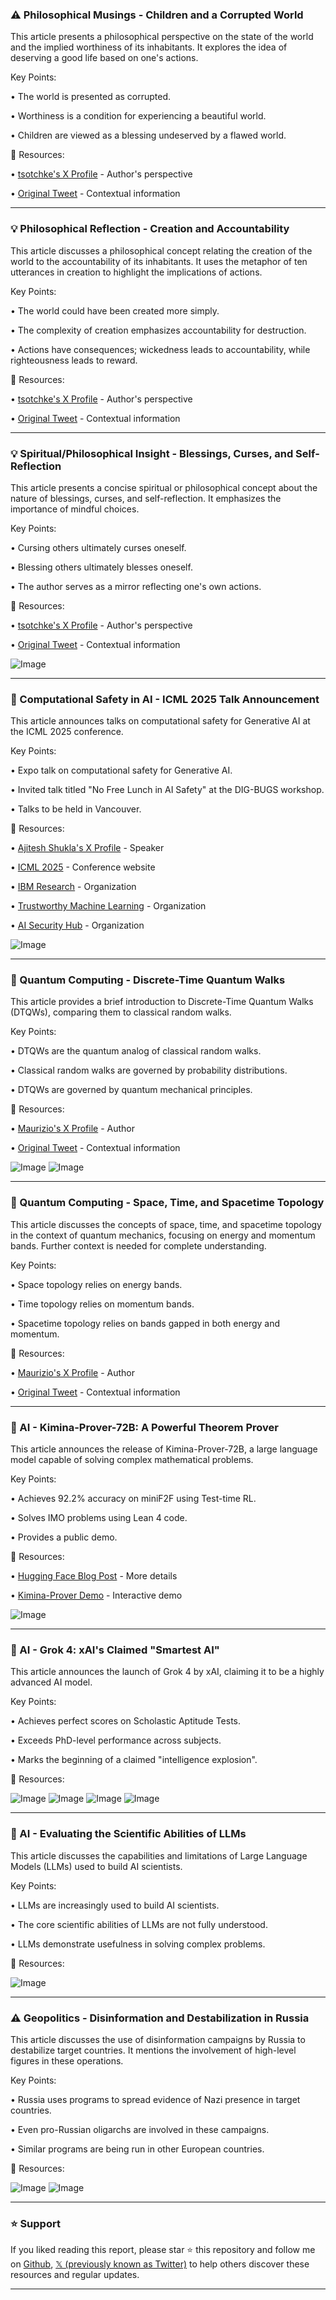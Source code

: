 ### ⚠️ Philosophical Musings - Children and a Corrupted World

This article presents a philosophical perspective on the state of the world and the implied worthiness of its inhabitants.  It explores the idea of deserving a good life based on one's actions.

Key Points:

• The world is presented as corrupted.


•  Worthiness is a condition for experiencing a beautiful world.


• Children are viewed as a blessing undeserved by a flawed world.


🔗 Resources:

• [tsotchke's X Profile](https://x.com/tsotchke) - Author's perspective


• [Original Tweet](https://x.com/tsotchke/status/1943758162953482399) -  Contextual information


---

### 💡 Philosophical Reflection - Creation and Accountability

This article discusses a philosophical concept relating the creation of the world to the accountability of its inhabitants. It uses the metaphor of ten utterances in creation to highlight the implications of actions.

Key Points:

• The world could have been created more simply.


• The complexity of creation emphasizes accountability for destruction.


•  Actions have consequences; wickedness leads to accountability, while righteousness leads to reward.


🔗 Resources:

• [tsotchke's X Profile](https://x.com/tsotchke) - Author's perspective


• [Original Tweet](https://x.com/tsotchke/status/1943758484413235546) - Contextual information


---

### 💡 Spiritual/Philosophical Insight - Blessings, Curses, and Self-Reflection

This article presents a concise spiritual or philosophical concept about the nature of blessings, curses, and self-reflection.  It emphasizes the importance of mindful choices.

Key Points:

• Cursing others ultimately curses oneself.


• Blessing others ultimately blesses oneself.


• The author serves as a mirror reflecting one's own actions.


🔗 Resources:

• [tsotchke's X Profile](https://x.com/tsotchke) - Author's perspective


• [Original Tweet](https://x.com/tsotchke/status/1943750145071538584) - Contextual information

![Image](https://pbs.twimg.com/media/GvmWdD8XwAAQxMa?format=jpg&name=small)

---

### 🤖 Computational Safety in AI - ICML 2025 Talk Announcement

This article announces talks on computational safety for Generative AI at the ICML 2025 conference.

Key Points:

• Expo talk on computational safety for Generative AI.


• Invited talk titled "No Free Lunch in AI Safety" at the DIG-BUGS workshop.


• Talks to be held in Vancouver.


🔗 Resources:

• [Ajitesh Shukla's X Profile](https://x.com/ajitesh_shukla7) -  Speaker


• [ICML 2025](https://icml.cc/virtual/2025/workshop/39952) - Conference website


• [IBM Research](https://x.com/IBMResearch) -  Organization


• [Trustworthy Machine Learning](https://x.com/trustworthy_ml) - Organization


• [AI Security Hub](https://x.com/AISecHub) - Organization

![Image](https://pbs.twimg.com/media/GvlJmGvWoAE1OPJ?format=jpg&name=small)

---

### 🤖 Quantum Computing - Discrete-Time Quantum Walks

This article provides a brief introduction to Discrete-Time Quantum Walks (DTQWs), comparing them to classical random walks.

Key Points:

• DTQWs are the quantum analog of classical random walks.


• Classical random walks are governed by probability distributions.


• DTQWs are governed by quantum mechanical principles.


🔗 Resources:

• [Maurizio's X Profile](https://x.com/Dragonmaurizio) - Author


• [Original Tweet](https://x.com/Dragonmaurizio/status/1943301739186172226) -  Contextual information

![Image](https://pbs.twimg.com/media/Gvf-n0TWIAAgEz1?format=jpg&name=small)
![Image](https://pbs.twimg.com/media/Gvf-n0XXsAAJ4BG?format=jpg&name=small)

---

### 🤖 Quantum Computing - Space, Time, and Spacetime Topology

This article discusses the concepts of space, time, and spacetime topology in the context of quantum mechanics, focusing on energy and momentum bands.  Further context is needed for complete understanding.

Key Points:

• Space topology relies on energy bands.


• Time topology relies on momentum bands.


• Spacetime topology relies on bands gapped in both energy and momentum.



🔗 Resources:

• [Maurizio's X Profile](https://x.com/Dragonmaurizio) - Author


• [Original Tweet](https://x.com/Dragonmaurizio/status/1942533163072290993) - Contextual information


---

### 🚀 AI - Kimina-Prover-72B: A Powerful Theorem Prover

This article announces the release of Kimina-Prover-72B, a large language model capable of solving complex mathematical problems.

Key Points:

• Achieves 92.2% accuracy on miniF2F using Test-time RL.


• Solves IMO problems using Lean 4 code.


•  Provides a public demo.



🔗 Resources:

• [Hugging Face Blog Post](https://huggingface.co/blog/AI-MO/kimina-prover) -  More details


• [Kimina-Prover Demo](https://demo.projectnumina.ai) - Interactive demo

![Image](https://pbs.twimg.com/media/Gvf3ZiYbcAA99iz?format=jpg&name=small)

---

### 🚀 AI - Grok 4:  xAI's Claimed "Smartest AI"

This article announces the launch of Grok 4 by xAI, claiming it to be a highly advanced AI model.

Key Points:

• Achieves perfect scores on Scholastic Aptitude Tests.


• Exceeds PhD-level performance across subjects.


•  Marks the beginning of a claimed "intelligence explosion".


🔗 Resources:


![Image](https://pbs.twimg.com/media/GvfOp7VakAIqavY?format=jpg&name=360x360)
![Image](https://pbs.twimg.com/media/GvfOqMlaQAEr03w?format=jpg&name=360x360)
![Image](https://pbs.twimg.com/media/GvfOqaIasAAFoWn?format=jpg&name=360x360)
![Image](https://pbs.twimg.com/media/GvfOqqwakAQz25r?format=jpg&name=360x360)


---

### 🤖 AI - Evaluating the Scientific Abilities of LLMs

This article discusses the capabilities and limitations of Large Language Models (LLMs) used to build AI scientists.

Key Points:

• LLMs are increasingly used to build AI scientists.


•  The core scientific abilities of LLMs are not fully understood.


• LLMs demonstrate usefulness in solving complex problems.



🔗 Resources:

![Image](https://pbs.twimg.com/media/Gr9RJv8W8AE8HWy?format=png&name=small)


---

### ⚠️ Geopolitics - Disinformation and Destabilization in Russia

This article discusses the use of disinformation campaigns by Russia to destabilize target countries.  It mentions the involvement of high-level figures in these operations.

Key Points:

• Russia uses programs to spread evidence of Nazi presence in target countries.


•  Even pro-Russian oligarchs are involved in these campaigns.


• Similar programs are being run in other European countries.



🔗 Resources:

![Image](https://pbs.twimg.com/media/GvVDnSrWYAA7JVs?format=jpg&name=small)
![Image](https://pbs.twimg.com/media/F6E9JiXWYAA6_0N?format=png&name=240x240)


---

### ⭐️ Support

If you liked reading this report, please star ⭐️ this repository and follow me on [Github](https://github.com/Drix10), [𝕏 (previously known as Twitter)](https://x.com/DRIX_10_) to help others discover these resources and regular updates.

---